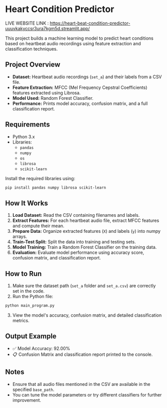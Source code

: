 
# Heart Condition Predictor

LIVE WEBSITE LINK : https://heart-beat-condition-predictor-uuuvkakyccsr3ura7kgm5d.streamlit.app/

This project builds a machine learning model to predict heart conditions based on heartbeat audio recordings using feature extraction and classification techniques.

## Project Overview
- **Dataset:** Heartbeat audio recordings (`set_a`) and their labels from a CSV file.
- **Feature Extraction:** MFCC (Mel Frequency Cepstral Coefficients) features extracted using Librosa.
- **Model Used:** Random Forest Classifier.
- **Performance:** Prints model accuracy, confusion matrix, and a full classification report.

## Requirements
- Python 3.x
- Libraries:
  - `pandas`
  - `numpy`
  - `os`
  - `librosa`
  - `scikit-learn`

Install the required libraries using:
```bash
pip install pandas numpy librosa scikit-learn
```

## How It Works
1. **Load Dataset:** Read the CSV containing filenames and labels.
2. **Extract Features:** For each heartbeat audio file, extract MFCC features and compute their mean.
3. **Prepare Data:** Organize extracted features (`X`) and labels (`y`) into numpy arrays.
4. **Train-Test Split:** Split the data into training and testing sets.
5. **Model Training:** Train a Random Forest Classifier on the training data.
6. **Evaluation:** Evaluate model performance using accuracy score, confusion matrix, and classification report.

## How to Run
1. Make sure the dataset path (`set_a` folder and `set_a.csv`) are correctly set in the code.
2. Run the Python file:
```bash
python main_program.py
```
3. View the model's accuracy, confusion matrix, and detailed classification metrics.

## Output Example
- ✅ Model Accuracy: 92.00%
- 📋 Confusion Matrix and classification report printed to the console.

## Notes
- Ensure that all audio files mentioned in the CSV are available in the specified `base_path`.
- You can tune the model parameters or try different classifiers for further improvement.
